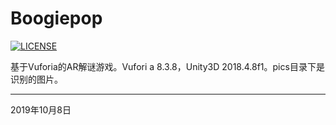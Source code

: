 # Boogiepop 

[![LICENSE](https://img.shields.io/badge/license-Anti%20996-blue.svg)](https://github.com/996icu/996.ICU/blob/master/LICENSE)

基于Vuforia的AR解谜游戏。Vufori a 8.3.8，Unity3D 2018.4.8f1。pics目录下是识别的图片。

----------
2019年10月8日